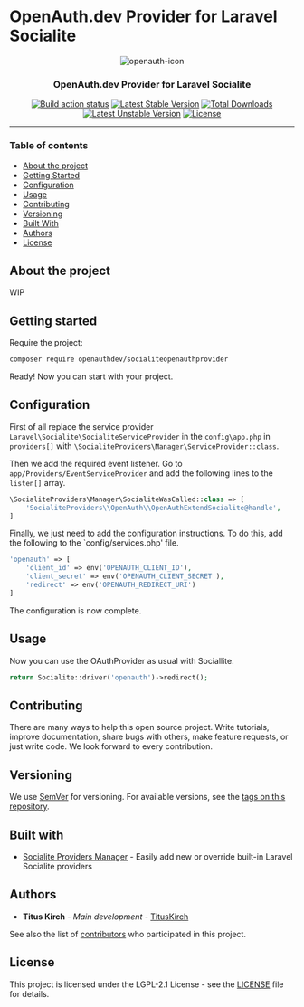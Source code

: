 # OpenAuth.dev Provider for Laravel Socialite

<div align=center>

![openauth-icon](https://user-images.githubusercontent.com/81188/87538212-25d2ef00-c69c-11ea-87a7-b967826cb669.png)


### OpenAuth.dev Provider for Laravel Socialite


[![Build action status](https://github.com/openauth-dev/SocialiteOpenAuthProvider/workflows/Build/badge.svg)](https://github.com/openauth-dev/SocialiteOpenAuthProvider/actions) [![Latest Stable Version](https://poser.pugx.org/openauthdev/socialiteopenauthprovider/v)](//packagist.org/packages/openauthdev/socialiteopenauthprovider) [![Total Downloads](https://poser.pugx.org/openauthdev/socialiteopenauthprovider/downloads)](//packagist.org/packages/openauthdev/socialiteopenauthprovider) [![Latest Unstable Version](https://poser.pugx.org/openauthdev/socialiteopenauthprovider/v/unstable)](//packagist.org/packages/openauthdev/socialiteopenauthprovider) [![License](https://poser.pugx.org/openauthdev/socialiteopenauthprovider/license)](//packagist.org/packages/openauthdev/socialiteopenauthprovider)

</div>

---

### Table of contents

* [About the project](#about-the-project)
* [Getting Started](#getting-started)
* [Configuration](#configuration)
* [Usage](#usage)
* [Contributing](#contributing)
* [Versioning](#versioning)
* [Built With](#built-with)
* [Authors](#authors)
* [License](#license)

## About the project

WIP

## Getting started

Require the project:
```BASH
composer require openauthdev/socialiteopenauthprovider
```

Ready! Now you can start with your project.

## Configuration

First of all replace the service provider `Laravel\Socialite\SocialiteServiceProvider` in the `config\app.php` in `providers[]` with `\SocialiteProviders\Manager\ServiceProvider::class`.

Then we add the required event listener. Go to `app/Providers/EventServiceProvider` and add the following lines to the `listen[]` array.
```PHP
\SocialiteProviders\Manager\SocialiteWasCalled::class => [
    'SocialiteProviders\\OpenAuth\\OpenAuthExtendSocialite@handle',
]
```

Finally, we just need to add the configuration instructions. To do this, add the following to the `config/services.php' file.
```PHP
'openauth' => [
    'client_id' => env('OPENAUTH_CLIENT_ID'),
    'client_secret' => env('OPENAUTH_CLIENT_SECRET'),
    'redirect' => env('OPENAUTH_REDIRECT_URI')
]
```

The configuration is now complete.

## Usage

Now you can use the OAuthProvider as usual with Sociallite.
```PHP
return Socialite::driver('openauth')->redirect();
```

## Contributing
There are many ways to help this open source project. Write tutorials, improve documentation, share bugs with others, make feature requests, or just write code. We look forward to every contribution.

## Versioning

We use [SemVer](http://semver.org/) for versioning. For available versions, see the [tags on this repository](https://github.com/openauth-dev/SocialiteOpenAuthProvider/tags).

## Built with

* [Socialite Providers Manager](https://github.com/SocialiteProviders/Manager) - Easily add new or override built-in Laravel Socialite providers

## Authors

* **Titus Kirch** - *Main development* - [TitusKirch](https://github.com/TitusKirch)

See also the list of [contributors](https://github.com/openauth-dev/SocialiteOpenAuthProvider/graphs/contributors) who participated in this project.

## License

This project is licensed under the LGPL-2.1 License - see the [LICENSE](LICENSE) file for details.
